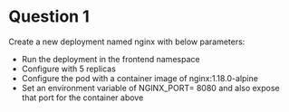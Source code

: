 # Question 1

Create a new deployment named nginx with below parameters:
- Run the deployment in the frontend namespace
- Configure with 5 replicas
- Configure the pod with a container image of nginx:1.18.0-alpine
- Set an environment variable of NGINX_PORT= 8080 and also expose that port for the container above

